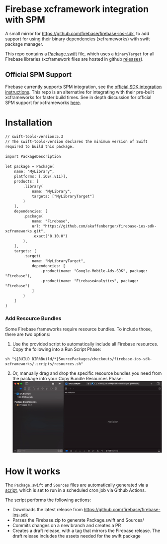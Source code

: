 # Firebase xcframework integration with SPM

A small mirror for https://github.com/firebase/firebase-ios-sdk, to add support for using their binary dependencies (xcframeworks) with swift package manager. 

This repo contains a [Package.swift](https://github.com/akaffenberger/firebase-ios-sdk-xcframeworks/blob/master/Package.swift) file, which uses a `binaryTarget` for all Firebase libraries (xcframework files are hosted in github [releases](https://github.com/akaffenberger/firebase-ios-sdk-xcframeworks/releases)). 

## Official SPM Support

Firebase currently supports SPM integration, see the [official SDK integration instructions](https://github.com/firebase/firebase-ios-sdk#installation). This repo is an alternative for integrating with their pre-built xcframeworks for faster build times. See in depth discussion for official SPM support for xcframeworks [here](https://github.com/firebase/firebase-ios-sdk/issues/6564).

# Installation

```
// swift-tools-version:5.3
// The swift-tools-version declares the minimum version of Swift required to build this package.

import PackageDescription

let package = Package(
    name: "MyLibrary",
    platforms: [.iOS(.v11)],
    products: [
        .library(
            name: "MyLibrary",
            targets: ["MyLibraryTarget"]
        )
    ],
    dependencies: [
        .package(
            name: "Firebase",
            url: "https://github.com/akaffenberger/firebase-ios-sdk-xcframeworks.git",
            .exact("8.10.0")
        ),
    ],
    targets: [
        .target(
            name: "MyLibraryTarget",
            dependencies: [
                .product(name: "Google-Mobile-Ads-SDK", package: "Firebase"),
                .product(name: "FirebaseAnalytics", package: "Firebase")
            ]
        )
    ]
)
```

### Add Resource Bundles

Some Firebase frameworks require resource bundles. To include those, there are two options:
1. Use the provided script to automatically include all Firebase resources. Copy the following into a Run Script Phase:
```
sh "${BUILD_DIR%Build/*}SourcePackages/checkouts/firebase-ios-sdk-xcframeworks/.scripts/resources.sh"
```
2. Or, manually drag and drop the specific resource bundles you need from the package into your Copy Bundle Resources Phase:
![](./assets/draganddrop.gif)

# How it works

The `Package.swift` and `Sources` files are automatically generated via a [script](https://github.com/akaffenberger/firebase-ios-sdk-xcframeworks/blob/master/.scripts/package.sh), which is set to run in a scheduled cron job via Github Actions. 

The script performs the following actions:
- Downloads the latest release from https://github.com/firebase/firebase-ios-sdk
- Parses the Firebase.zip to generate Package.swift and Sources/
- Commits changes on a new branch and creates a PR
- Creates a draft release, with a tag that mirrors the Firebase release. The draft release includes the assets needed for the swift package
